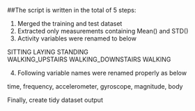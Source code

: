 ##The script is written in the total of 5 steps:
1. Merged the training and test dataset
2. Extracted only measurements containing Mean() and STD()
3. Activity variables were renamed to below

SITTING            LAYING             STANDING          
WALKING_UPSTAIRS   WALKING_DOWNSTAIRS WALKING     

4. Following variable names were renamed properly as below

time, frequency, accelerometer, gyroscope, magnitude, body

Finally, create tidy dataset output
